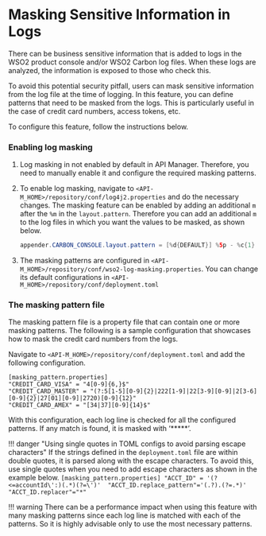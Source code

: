 # Masking Sensitive Information in Logs

There can be business sensitive information that is added to logs in the WSO2 product console and/or WSO2 Carbon log files. When these logs are analyzed, the information is exposed to those who check this.

To avoid this potential security pitfall, users can mask sensitive information from the log file at the time of logging. In this feature, you can define patterns that need to be masked from the logs. This is particularly useful in the case of credit card numbers, access tokens, etc.

To configure this feature, follow the instructions below.

### Enabling log masking

1. Log masking in not enabled by default in API Manager. Therefore, you need to manually enable it and configure the required masking patterns. 

2. To enable log masking, navigate to `<API-M_HOME>/repository/conf/log4j2.properties` and do the necessary changes. The masking feature can be enabled by adding an additional `m` after the `%m` in the `layout.pattern`. Therefore you can add an additional `m` to the log files in which you want the values to be masked, as shown below.

    ```java
    appender.CARBON_CONSOLE.layout.pattern = [%d{DEFAULT}] %5p - %c{1} %mm%n
    ``` 
 
3. The masking patterns are configured in `<API-M_HOME>/repository/conf/wso2-log-masking.properties`. You can change its default configurations in `<API-M_HOME>/repository/conf/deployment.toml`

### The masking pattern file

The masking pattern file is a property file that can contain one or more masking patterns. The following is a sample configuration that showcases how to mask the credit card numbers from the logs.

Navigate to `<API-M_HOME>/repository/conf/deployment.toml` and add the following configuration.

```properties
[masking_pattern.properties]
"CREDIT_CARD_VISA" = "4[0-9]{6,}$"
"CREDIT_CARD_MASTER" = "(?:5[1-5][0-9]{2}|222[1-9]|22[3-9][0-9]|2[3-6][0-9]{2}|27[01][0-9]|2720)[0-9]{12}"
"CREDIT_CARD_AMEX" = "[34|37][0-9]{14}$"
```

With this configuration, each log line is checked for all the configured patterns. If any match is found, it is masked with ‘\*\*\*\*\*’.

!!! danger "Using single quotes in TOML configs to avoid parsing escape characters"
    If the strings defined in the `deployment.toml` file are within double quotes, it is parsed along with the escape characters. To avoid this, use single quotes when you need to add escape characters as shown in the example below.
    ```
    [masking_pattern.properties]
    "ACCT_ID" = '(?<=accountId\':)(.*)(?=\')' 
    "ACCT_ID.replace_pattern"='(.?).(?=.*)'
    "ACCT_ID.replacer"="*"
    ```

!!! warning
    There can be a performance impact when using this feature with many masking patterns since each log line is matched with each of the patterns. So it is highly advisable only to use the most necessary patterns.
